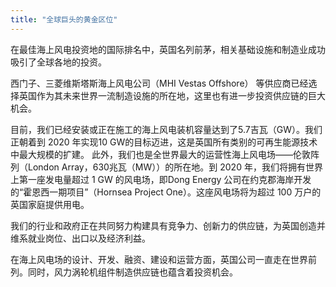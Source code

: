 ```yaml
---
title: "全球巨头的黄金区位"
---
```


在最佳海上风电投资地的国际排名中，英国名列前茅，相关基础设施和制造业成功吸引了全球各地的投资。

西门子、三菱维斯塔斯海上风电公司（MHI Vestas Offshore） 等供应商已经选择英国作为其未来世界一流制造设施的所在地，这里也有进一步投资供应链的巨大机会。

目前，我们已经安装或正在施工的海上风电装机容量达到了5.7吉瓦（GW）。我们正朝着到 2020 年实现10 GW的目标迈进，这是英国所有类别的可再生能源技术中最大规模的扩建。
此外，我们也是全世界最大的运营性海上风电场——伦敦阵列（London Array，630兆瓦（MW））的所在地。到 2020 年，我们将拥有世界上第一座发电量超过 1 GW 的风电场，即Dong Energy 公司在约克郡海岸开发的“霍恩西一期项目”（Hornsea Project One）。这座风电场将为超过 100 万户的英国家庭提供用电。

我们的行业和政府正在共同努力构建具有竞争力、创新力的供应链，为英国创造并维系就业岗位、出口以及经济利益。

在海上风电场的设计、开发、融资、建设和运营方面，英国公司一直走在世界前列。同时，风力涡轮机组件制造供应链也蕴含着投资机会。

